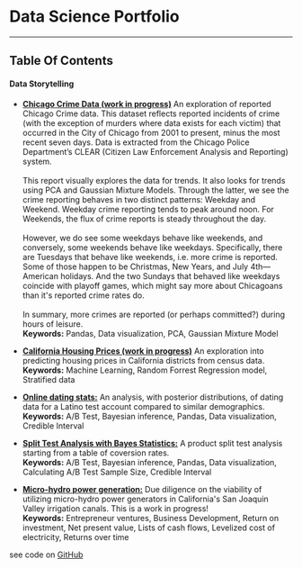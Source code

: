 # Data Science Portfolio
------
## Table Of Contents

#### Data Storytelling

* [**Chicago Crime Data (work in progress)**](https://caheredia.github.io/chicago_crime_data/build/html/index.html) An exploration of reported Chicago Crime data. This dataset reflects reported incidents of crime (with the exception of murders where data exists for each victim) that occurred in the City of Chicago from 2001 to present, minus the most recent seven days. Data is extracted from the Chicago Police Department’s CLEAR (Citizen Law Enforcement Analysis and Reporting) system. <br /><br />This report visually explores the data for trends. It also looks for trends using PCA and Gaussian Mixture Models. Through the latter, we see the crime reporting behaves in two distinct patterns: Weekday and Weekend. Weekday crime reporting tends to peak around noon. For Weekends, the flux of crime reports is steady throughout the day. <br /><br />However, we do see some weekdays behave like weekends, and conversely, some weekends behave like weekdays. Specifically, there are Tuesdays that behave like weekends, i.e. more crime is reported. Some of those happen to be Christmas, New Years, and July 4th—American holidays. And the two Sundays that behaved like weekdays coincide with playoff games, which might say more about Chicagoans than it's reported crime rates do.<br /><br />In summary, more crimes are reported (or perhaps committed?) during hours of leisure. 
<br />  **Keywords:** Pandas, Data visualization, PCA, Gaussian Mixture Model

* [**California Housing Prices (work in progress)**](https://caheredia.github.io/california_housing_prices/build/html/index.html) An exploration into predicting housing prices in California districts from census data. 
<br />  **Keywords:** Machine Learning, Random Forrest Regression model, Stratified data

* [**Online dating stats:**](/okc/2017-8-21_ch_okc_response_data_bayes.md) An analysis, with posterior distributions, of dating data for a Latino test account compared to similar demographics.  <br />  **Keywords:** A/B Test, Bayesian inference, Pandas, Data visualization, Credible Interval

* [**Split Test Analysis with Bayes Statistics:**](https://nbviewer.jupyter.org/github/caheredia/Data_Science_Portfolio/blob/master/Galvanize/deliver/q3-Copy1.ipynb#Loading-data) A product split test analysis starting from a table of coversion rates. <br />  **Keywords:** A/B Test, Bayesian inference, Pandas, Data visualization, Calculating A/B Test Sample Size, Credible Interval 

* [**Micro-hydro power generation:**](/hydro/2017-10-6_ch_micro_hydro_roi.md) Due diligence on the viability of utilizing micro-hydro power generators in California's San Joaquin Valley irrigation canals. This is a work in progress! <br />  **Keywords:** Entrepreneur ventures, Business Development, Return on investment, Net present value, Lists of cash flows, Levelized cost of electricity, Returns over time

see code on [GitHub](https://github.com/caheredia)
